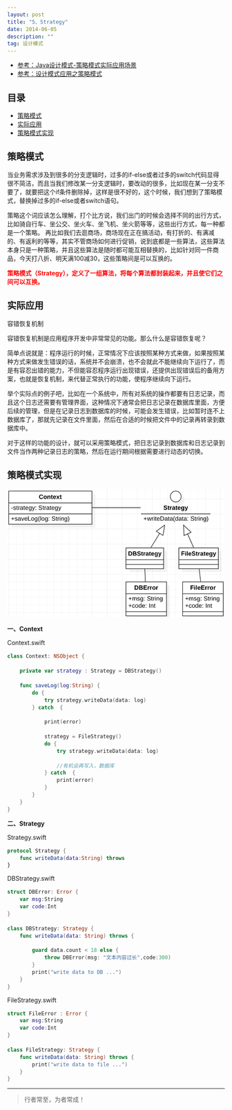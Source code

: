```yaml
---
layout: post
title: "5、Strategy"
date: 2014-06-05
description: ""
tag: 设计模式
---
```



- [参考：Java设计模式-策略模式实际应用场景](https://www.cnblogs.com/LoveShare/p/10953940.html)
- [参考：设计模式应用之策略模式](https://zhuanlan.zhihu.com/p/273325520)




## 目录

* [策略模式](#content1)
* [实际应用](#content2)
* [策略模式实现](#content3)







<!-- ************************************************ -->
## <a id="content1"></a>策略模式

当业务需求涉及到很多的分支逻辑时，过多的if-else或者过多的switch代码显得很不简洁，而且当我们修改某一分支逻辑时，要改动的很多，比如现在某一分支不要了，就要把这个if条件删除掉，这样是很不好的，这个时候，我们想到了策略模式，替换掉过多的if-else或者switch语句。

策略这个词应该怎么理解，打个比方说，我们出门的时候会选择不同的出行方式，比如骑自行车、坐公交、坐火车、坐飞机、坐火箭等等，这些出行方式，每一种都是一个策略。 再比如我们去逛商场，商场现在正在搞活动，有打折的、有满减的、有返利的等等，其实不管商场如何进行促销，说到底都是一些算法，这些算法本身只是一种策略，并且这些算法是随时都可能互相替换的，比如针对同一件商品，今天打八折、明天满100减30，这些策略间是可以互换的。      

<span style="color:red;font-weight:bold">策略模式（Strategy），定义了一组算法，将每个算法都封装起来，并且使它们之间可以互换。</span>


<!-- ************************************************ -->
## <a id="content2"></a>实际应用

容错恢复机制

容错恢复机制是应用程序开发中非常常见的功能。那么什么是容错恢复呢？

简单点说就是：程序运行的时候，正常情况下应该按照某种方式来做，如果按照某种方式来做发生错误的话，系统并不会崩溃，也不会就此不能继续向下运行了，而是有容忍出错的能力，不但能容忍程序运行出现错误，还提供出现错误后的备用方案，也就是恢复机制，来代替正常执行的功能，使程序继续向下运行。

举个实际点的例子吧，比如在一个系统中，所有对系统的操作都要有日志记录，而且这个日志还需要有管理界面，这种情况下通常会把日志记录在数据库里面，方便后续的管理，但是在记录日志到数据库的时候，可能会发生错误，比如暂时连不上数据库了，那就先记录在文件里面，然后在合适的时候把文件中的记录再转录到数据库中。

对于这样的功能的设计，就可以采用策略模式，把日志记录到数据库和日志记录到文件当作两种记录日志的策略，然后在运行期间根据需要进行动态的切换。


<!-- ************************************************ -->
## <a id="content3"></a>策略模式实现

<img src="/images/DesignPatterns/strategy.png" alt="img">


**一、Context**

Context.swift

```swift
class Context: NSObject {

    private var strategy : Strategy = DBStrategy()
    
    func saveLog(log:String) {
        do {
            try strategy.writeData(data: log)
        } catch  {
            
            print(error)
            
            strategy = FileStrategy()
            do {
                try strategy.writeData(data: log)

                //有机会再写入，数据库
            } catch  {
                print(error)
            }
        }
    }
}
```

**二、Strategy**

Strategy.swift

```swift
protocol Strategy {
    func writeData(data:String) throws
}
```

DBStrategy.swift

```swift
struct DBError: Error {
    var msg:String
    var code:Int
}

class DBStrategy: Strategy {
    func writeData(data: String) throws {
        
        guard data.count < 18 else {
            throw DBError(msg: "文本内容过长",code:300)
        }
        print("write data to DB ...")
    }
}
```

FileStrategy.swift

```swift
struct FileError : Error {
    var msg:String
    var code:Int
}

class FileStrategy: Strategy {
    func writeData(data: String) throws {
        print("write data to file ...")
    }
}
```


----------
>  行者常至，为者常成！


